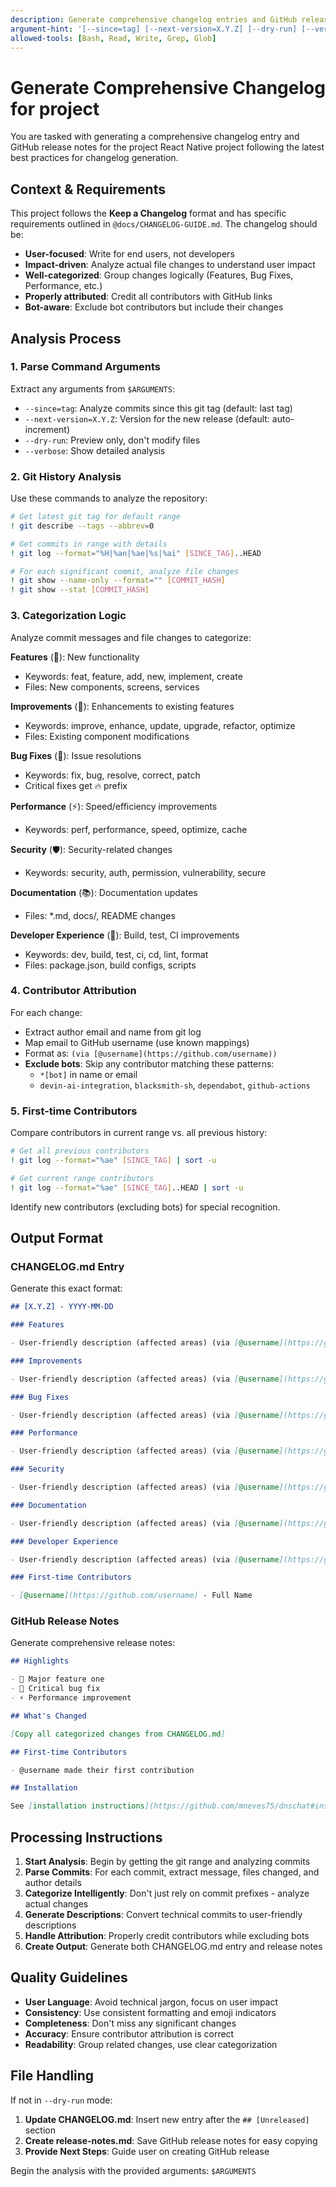 ```yaml
---
description: Generate comprehensive changelog entries and GitHub release notes from git history
argument-hint: '[--since=tag] [--next-version=X.Y.Z] [--dry-run] [--verbose]'
allowed-tools: [Bash, Read, Write, Grep, Glob]
---
```


# Generate Comprehensive Changelog for project

You are tasked with generating a comprehensive changelog entry and GitHub release notes for the project React Native project following the latest best practices for changelog generation.

## Context & Requirements

This project follows the **Keep a Changelog** format and has specific requirements outlined in `@docs/CHANGELOG-GUIDE.md`. The changelog should be:

- **User-focused**: Write for end users, not developers
- **Impact-driven**: Analyze actual file changes to understand user impact
- **Well-categorized**: Group changes logically (Features, Bug Fixes, Performance, etc.)
- **Properly attributed**: Credit all contributors with GitHub links
- **Bot-aware**: Exclude bot contributors but include their changes

## Analysis Process

### 1. Parse Command Arguments

Extract any arguments from `$ARGUMENTS`:

- `--since=tag`: Analyze commits since this git tag (default: last tag)
- `--next-version=X.Y.Z`: Version for the new release (default: auto-increment)
- `--dry-run`: Preview only, don't modify files
- `--verbose`: Show detailed analysis

### 2. Git History Analysis

Use these commands to analyze the repository:

```bash
# Get latest git tag for default range
! git describe --tags --abbrev=0

# Get commits in range with details
! git log --format="%H|%an|%ae|%s|%ai" [SINCE_TAG]..HEAD

# For each significant commit, analyze file changes
! git show --name-only --format="" [COMMIT_HASH]
! git show --stat [COMMIT_HASH]
```

### 3. Categorization Logic

Analyze commit messages and file changes to categorize:

**Features** (🎯): New functionality

- Keywords: feat, feature, add, new, implement, create
- Files: New components, screens, services

**Improvements** (🔧): Enhancements to existing features

- Keywords: improve, enhance, update, upgrade, refactor, optimize
- Files: Existing component modifications

**Bug Fixes** (🐛): Issue resolutions

- Keywords: fix, bug, resolve, correct, patch
- Critical fixes get 🔥 prefix

**Performance** (⚡): Speed/efficiency improvements

- Keywords: perf, performance, speed, optimize, cache

**Security** (🛡️): Security-related changes

- Keywords: security, auth, permission, vulnerability, secure

**Documentation** (📚): Documentation updates

- Files: \*.md, docs/, README changes

**Developer Experience** (🔧): Build, test, CI improvements

- Keywords: dev, build, test, ci, cd, lint, format
- Files: package.json, build configs, scripts

### 4. Contributor Attribution

For each change:

- Extract author email and name from git log
- Map email to GitHub username (use known mappings)
- Format as: `(via [@username](https://github.com/username))`
- **Exclude bots**: Skip any contributor matching these patterns:
  - `*[bot]` in name or email
  - `devin-ai-integration`, `blacksmith-sh`, `dependabot`, `github-actions`

### 5. First-time Contributors

Compare contributors in current range vs. all previous history:

```bash
# Get all previous contributors
! git log --format="%ae" [SINCE_TAG] | sort -u

# Get current range contributors
! git log --format="%ae" [SINCE_TAG]..HEAD | sort -u
```

Identify new contributors (excluding bots) for special recognition.

## Output Format

### CHANGELOG.md Entry

Generate this exact format:

```markdown
## [X.Y.Z] - YYYY-MM-DD

### Features

- User-friendly description (affected areas) (via [@username](https://github.com/username))

### Improvements

- User-friendly description (affected areas) (via [@username](https://github.com/username))

### Bug Fixes

- User-friendly description (affected areas) (via [@username](https://github.com/username))

### Performance

- User-friendly description (affected areas) (via [@username](https://github.com/username))

### Security

- User-friendly description (affected areas) (via [@username](https://github.com/username))

### Documentation

- User-friendly description (affected areas) (via [@username](https://github.com/username))

### Developer Experience

- User-friendly description (affected areas) (via [@username](https://github.com/username))

### First-time Contributors

- [@username](https://github.com/username) - Full Name
```

### GitHub Release Notes

Generate comprehensive release notes:

```markdown
## Highlights

- 🎯 Major feature one
- 🐛 Critical bug fix
- ⚡ Performance improvement

## What's Changed

[Copy all categorized changes from CHANGELOG.md]

## First-time Contributors

- @username made their first contribution

## Installation

See [installation instructions](https://github.com/mneves75/dnschat#installation)
```

## Processing Instructions

1. **Start Analysis**: Begin by getting the git range and analyzing commits
2. **Parse Commits**: For each commit, extract message, files changed, and author details
3. **Categorize Intelligently**: Don't just rely on commit prefixes - analyze actual changes
4. **Generate Descriptions**: Convert technical commits to user-friendly descriptions
5. **Handle Attribution**: Properly credit contributors while excluding bots
6. **Create Output**: Generate both CHANGELOG.md entry and release notes

## Quality Guidelines

- **User Language**: Avoid technical jargon, focus on user impact
- **Consistency**: Use consistent formatting and emoji indicators
- **Completeness**: Don't miss any significant changes
- **Accuracy**: Ensure contributor attribution is correct
- **Readability**: Group related changes, use clear categorization

## File Handling

If not in `--dry-run` mode:

1. **Update CHANGELOG.md**: Insert new entry after the `## [Unreleased]` section
2. **Create release-notes.md**: Save GitHub release notes for easy copying
3. **Provide Next Steps**: Guide user on creating GitHub release

Begin the analysis with the provided arguments: `$ARGUMENTS`
